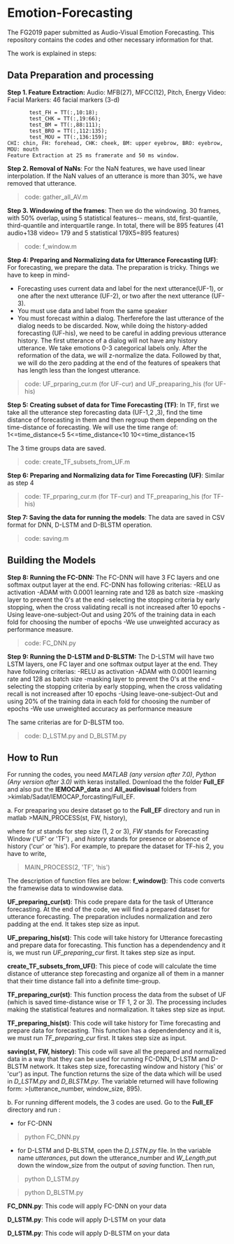 # Emotion-Forecasting
The FG2019 paper submitted as Audio-Visual Emotion Forecasting. This repository contains the codes and other necessary information for that.


The work is explained in steps:

## Data Preparation and processing
**Step 1. Feature Extraction:**
Audio: MFB(27), MFCC(12), Pitch, Energy
Video: Facial Markers: 46 facial markers (3-d)
```test_CHI = TT(:, 1:9);
       test_FH = TT(:,10:18);
       test_CHK = TT(:,19:66);
       test_BM = TT(:,88:111);
       test_BRO = TT(:,112:135);
       test_MOU = TT(:,136:159);
CHI: chin, FH: forehead, CHK: cheek, BM: upper eyebrow, BRO: eyebrow, MOU: mouth
Feature Extraction at 25 ms framerate and 50 ms window.
```

**Step 2. Removal of NaNs**: For the NaN features, we have used linear interpolation. If the NaN values of an utterance is more than 30%, we have removed that utterance. 
> code: gather_all_AV.m

**Step 3. Windowing of the frames**: Then we do the windowing. 30 frames, with 50% overlap, using 5 statistical features-- means, std, first-quantile, third-quantile and interquartile range. In total, there will be 895 features (41 audio+138 video= 179 and 5 statistical 179X5=895 features)
> code: f_window.m 

**Step 4: Preparing and Normalizing data for Utterance Forecasting (UF)**: For forecasting, we prepare the data. The preparation is tricky. Things we have to keep in mind-
- Forecasting uses current data and label for the next utterance(UF-1), or one after the next utterance (UF-2), or two after the next utterance (UF-3).
- You must use data and label from the same speaker
- You must forecast within a dialog. Therferefore the last utterance of the dialog needs to be discarded.
Now, while doing the history-added forecasting (UF-his), we need to be careful in adding previous utterance history. The first utterance of a dialog will not have any history utterance. 
We take emotions 0-3 categorical labels only. After the reformation of the data, we will z-normalize the data. Followed by that, we will do the zero padding at the end of the features of speakers that has length less than the longest utterance.

> code: UF_prparing_cur.m (for UF-cur) and UF_preaparing_his (for UF-his)


**Step 5: Creating subset of data for Time Forecasting (TF)**: In TF, first we take all the utterance step forecasting data (UF-1,2 ,3), find the time distance of forecasting in them and then regroup them depending on the time-distance of forecasting. We will use the time range of:
1<=time_distance<5
5<=time_distance<10
10<=time_distance<15

The 3 time groups data are saved.
> code: create_TF_subsets_from_UF.m

**Step 6: Preparing and Normalizing data for Time Forecasting (UF)**: Similar as step 4
> code: TF_prparing_cur.m (for TF-cur) and TF_preaparing_his (for TF-his)

**Step 7: Saving the data for running the models**: The data are saved in CSV format for DNN, D-LSTM and D-BLSTM operation.
>code: saving.m


## Building the Models

**Step 8: Running the FC-DNN:** The FC-DNN will have 3 FC layers and one softmax output layer at the end. FC-DNN has 
following criterias:
-RELU as activation
-ADAM with 0.0001 learning rate and 128 as batch size
-masking layer to prevent the 0's at the end
-selecting the stopping criteria by early stopping, when the cross validating recall  is not increased after 10 epochs
-Using leave-one-subject-Out and using 20% of the training data in each fold for choosing the number of epochs
-We use unweighted accuracy as performance measure.

> code: FC_DNN.py

**Step 9: Running the D-LSTM and D-BLSTM:** The D-LSTM will have two LSTM layers, one FC layer and one softmax output layer at the end. They have following criterias:
-RELU as activation
-ADAM with 0.0001 learning rate and 128 as batch size
-masking layer to prevent the 0's at the end
-selecting the stopping criteria by early stopping, when the cross validating recall  is not increased after 10 epochs
-Using leave-one-subject-Out and using 20% of the training data in each fold for choosing the number of epochs
-We use unweighted accuracy as performance measure

The same criterias are for D-BLSTM too.

> code: D_LSTM.py and D_BLSTM.py

## How to  Run

For running the codes, you need _MATLAB (any version after 7.0)_, _Python  (Any version after 3.0)_ with keras installed.
Download the the folder **Full_EF** and also put the **IEMOCAP_data** and **All_audiovisual** folders from >kimlab/Sadat/IEMOCAP_forcasting/Full_EF. 

a. For preaparing you desire dataset go to the **Full_EF** directory and run in matlab >MAIN_PROCESS(st, FW, history),

where for *st* stands for step size (1, 2 or 3), *FW* stands for Forecasting Window ('UF' or 'TF') , and *history* stands for presence or absence of history ('cur' or 'his').
For example, to prepare the dataset for TF-his 2, you have to write,
> MAIN_PROCESS(2, 'TF', 'his')

The description of function files are below:
**f_window()**: This code converts the framewise data to windowwise data.

**UF_preparing_cur(st)**: This code prepare data for the task of Utterance forecasting. At the end of the code, we will find a prepared dataset for utterance forecasting. The preparation includes normalization and zero padding at the end. It takes step size as input.

**UF_preparing_his(st)**: This code will take history for Utterance forecasting and prepare data for forecasting. This function has a dependendency and it is, we must run *UF_preparing_cur* first. It takes step size as input.

**create_TF_subsets_from_UF()**: This piece of code will calculate the time distance of utterance step forecasting and organize all of them in a manner that their time distance fall into a definite time-group.

**TF_preparing_cur(st)**: This function process the data from the subset of UF (which is saved time-distance wise or TF  1, 2 or 3). The processing includes making the statistical features and normalization. It takes step size as input.

**TF_preparing_his(st)**: This code will take history for Time forecasting and prepare data for forecasting. This function has a dependendency and it is, we must run *TF_preparing_cur* first. It takes step size as input.

**saving(st, FW, history)**: This code will save all the prepared and normalized data in a way that they can be used for running FC-DNN, D-LSTM and D-BLSTM network. It takes step size, forecasting window and history ('his' or 'cur') as input. The function returns the size of the data which will be used in *D_LSTM.py* and *D_BLSTM.py*. The variable returned will have following form:  >(utterance_number, window_size, 895). 


b. For running different models, the 3 codes are used. Go to the **Full_EF** directory and run :
- for FC-DNN 
> python FC_DNN.py
- for D-LSTM and D-BLSTM, open the *D_LSTN.py* file. In the variable name *utterances*, put down the utterance_number and *W_Length*,put down the window_size from the output of *saving* function. Then run,
> python D_LSTM.py

> python D_BLSTM.py


**FC_DNN.py**: This code will apply FC-DNN on your data

**D_LSTM.py**: This code will apply D-LSTM on your data

**D_LSTM.py**: This code will apply D-BLSTM on your data



